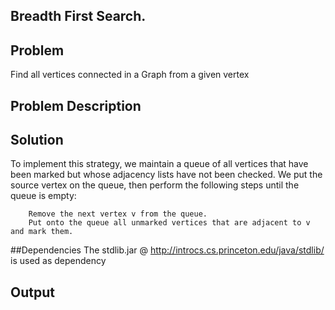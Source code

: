 ## Breadth First Search.

## Problem
  
  Find all vertices connected in a Graph from a given vertex

## Problem Description 
  
## Solution 

   To implement this strategy, we maintain a queue of all vertices that have been marked but whose adjacency lists have not been checked. We put the source vertex on the queue, then perform the following steps until the queue is empty:
		
		Remove the next vertex v from the queue.
		Put onto the queue all unmarked vertices that are adjacent to v and mark them.
   

	
##Dependencies 
 The stdlib.jar @ http://introcs.cs.princeton.edu/java/stdlib/ is used as dependency     
 
## Output 